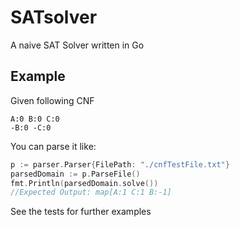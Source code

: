 # SATsolver

A naive SAT Solver written in Go

## Example

Given following CNF
```
A:0 B:0 C:0
-B:0 -C:0
```
You can parse it like:

```Go
p := parser.Parser{FilePath: "./cnfTestFile.txt"}
parsedDomain := p.ParseFile()
fmt.Println(parsedDomain.solve())
//Expected Output: map[A:1 C:1 B:-1]
```

See the tests for further examples
